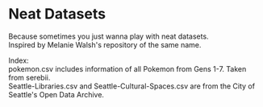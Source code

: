 # Neat Datasets
Because sometimes you just wanna play with neat datasets. 
<br>
Inspired by Melanie Walsh's repository of the same name.

Index:
<br>
pokemon.csv includes information of all Pokemon from Gens 1-7. Taken from serebii.
<br>
Seattle-Libraries.csv and Seattle-Cultural-Spaces.csv are from the City of Seattle's Open Data Archive.

